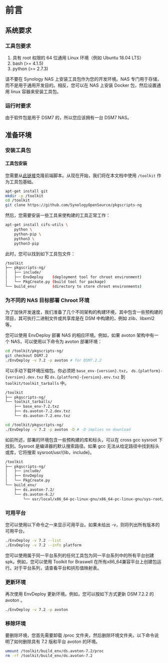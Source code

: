 # 前言

## 系统要求

### 工具包要求

1. 具有 root 权限的 64 位通用 Linux 环境（例如 Ubuntu 18.04 LTS）
2. bash (>= 4.1.5)
3. python (>= 2.7.3)

请不要在 Synology NAS 上安装工具包作为您的开发环境。NAS 专门用于存储，而不是用于通用开发目的。相反，您可以在 NAS 上安装 Docker 包，然后设置通用 linux 容器来安装工具包。

### 运行时要求

由于软件包是用于 DSM7 的，所以您应该拥有一台 DSM7 NAS。

## 准备环境

### 安装工具包

#### 工具包安装

您需要从[此链接](https://github.com/SynologyOpenSource/pkgscripts-ng/tree/DSM7.2)克隆前端脚本。从现在开始，我们将在本文档中使用 `/toolkit` 作为工具包基础。

```bash
apt-get install git
mkdir -p /toolkit
cd /toolkit
git clone https://github.com/SynologyOpenSource/pkgscripts-ng
```

然后，您需要安装一些工具来使构建的工具正常工作：

```bash
apt-get install cifs-utils \
    python \
    python-pip \
    python3 \
    python3-pip
```

此时，您可以找到如下工具包文件：

```bash
/toolkit
├── pkgscripts-ng/
│   ├── include/
│   ├── EnvDeploy    (deployment tool for chroot environment)
│   └── PkgCreate.py (build tool for package)
└── build_env/       (directory to store chroot environments)
```

### 为不同的 NAS 目标部署 Chroot 环境

为了加快开发速度，我们准备了几个不同架构的构建环境，其中包含一些预构建的项目，其可执行二进制文件或共享库是在 DSM 中构建的，例如 zlib、libxml2 等。

您可以使用 EnvDeploy 部署 NAS 的相应环境。例如，如果 avoton 架构中有一个 NAS，可以使用以下命令为 avoton 部署环境：

```bash
cd /toolkit/pkgscripts-ng/
git checkout DSM7.2
./EnvDeploy -v 7.2 -p avoton # for DSM7.2.2
```

可以手动下载环境压缩包。你必须把 `base_env-{version}.txz`， `ds.{platform}-{version}.dev.txz` 和 `ds.{platform}-{version}.env.txz` 到 `toolkit/toolkit_tarballs` 中。

```bash
/toolkit
├── pkgscripts-ng/
└── toolkit_tarballs/
    ├── base_env-7.2.txz
    ├── ds.avoton-7.2.dev.txz
    └── ds.avoton-7.2.env.txz
```



```bash
cd /toolkit/pkgscripts-ng/
./EnvDeploy -v 7.2 -p avoton -D # -D implies no download
```

如前所述，部署的环境包含一些预构建的库和标头，可以在 cross gcc sysroot 下找到。Sysroot 是编译器的默认搜索路径。如果 gcc 无法从给定路径中找到标头或库，它将搜索 sysroot/usr/{lib，include}。

```bash
/toolkit
├── pkgscripts-ng/
│   ├── include/
│   ├── EnvDeploy
│   └── PkgCreate.py
└── build_env/
    ├── ds.avoton-7.2/
    └── ds.avoton-6.2/
        └── usr/local/x86_64-pc-linux-gnu/x86_64-pc-linux-gnu/sys-root/
```

### 可用平台

您可以使用以下命令之一来显示可用平台。如果未给出 -v，则将列出所有版本的可用平台。

```bash
./EnvDeploy -v 7.2 --list
./EnvDeploy -v 7.2 --info platform
```

您可以使用属于同一平台系列的任何工具包为同一平台系列中的所有平台创建 spk。例如，您可以使用 Toolkit for Braswell 在所有x86_64兼容平台上创建包运行。对于平台系列，请查看平台和拱形值映射表。

### 更新环境

再次使用 EnvDeploy 更新环境。例如，您可以按如下方式更新 DSM 7.2.2 的 avoton 。

```bash
./EnvDeploy -v 7.2 -p avoton
```

### 移除环境

要删除环境，您首先需要卸载 /proc 文件夹，然后删除环境文件夹。以下命令说明了如何删除具有 7.2 版和平台 avoton 的环境。

```bash
umount /toolkit/build_env/ds.avoton-7.2/proc
rm -rf /toolkit/build_env/ds.avoton-7.2
```
